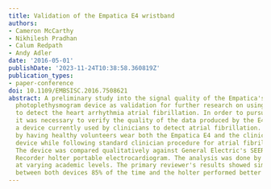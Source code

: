 ```yaml
---
title: Validation of the Empatica E4 wristband
authors:
- Cameron McCarthy
- Nikhilesh Pradhan
- Calum Redpath
- Andy Adler
date: '2016-05-01'
publishDate: '2023-11-24T10:38:58.360819Z'
publication_types:
- paper-conference
doi: 10.1109/EMBSISC.2016.7508621
abstract: A preliminary study into the signal quality of the Empatica's E4 portable
  photoplethysmogram device as validation for further research on using the device
  to detect the heart arrhythmia atrial fibrillation. In order to pursue this research,
  it was necessary to verify the quality of the data produced by the E4 device against
  a device currently used by clinicians to detect atrial fibrillation. This was done
  by having healthy volunteers wear both the Empatica E4 and the clinician standard
  device while following standard clinician procedure for atrial fibrillation diagnosis.
  The device was compared qualitatively against General Electric's SEER Light Extend
  Recorder holter portable electrocardiogram. The analysis was done by non-experts
  at varying academic levels. The primary reviewer's results showed similar data quality
  between both devices 85% of the time and the holter performed better 5% of the time.
---
```

